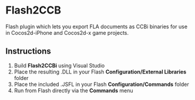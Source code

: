 Flash2CCB
=========

Flash plugin which lets you export FLA documents as CCBi binaries for use in Cocos2d-iPhone and Cocos2d-x game projects.

Instructions
------------

1. Build **Flash2CCBi** using Visual Studio
2. Place the resulting .DLL in your Flash **Configuration/External Libraries** folder
3. Place the included .JSFL in your Flash **Configuration/Commands** folder
4. Run from Flash directly via the **Commands** menu